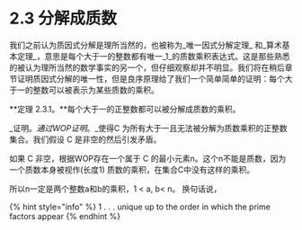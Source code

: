# 2.3 分解成质数

我们之前认为质因式分解是理所当然的，也被称为_唯一因式分解定理_ 和_算术基本定理_，意思是每个大于一的整数都有唯一_1_的质数乘积表达式。这是那些熟悉的被认为理所当然的数学事实的另一个，但仔细观察却并不明显。我们将在稍后章节证明质因式分解的唯一性，但是良序原理给了我们一个简单简单的证明：每个大于一的整数可以被表示为某些质数的乘积。

**定理 2.3.1。**每个大于一的正整数都可以被分解成质数的乘积。

_证明。_通过WOP证明_。_使得C 为所有大于一且无法被分解为质数乘积的正整数集合。我们假设 C 是非空的然后引发矛盾。

如果 C 非空，根据WOP存在一个属于 C 的最小元素n。这个n不能是质数，因为一个质数本身被视作\(长度1\) 质数的乘积，在集合C中没有这样的乘积。

所以n一定是两个整数a和b的乘积，1 &lt; a, b&lt; n。 换句话说，

{% hint style="info" %}
1 . . . unique up to the order in which the prime factors appear
{% endhint %}

